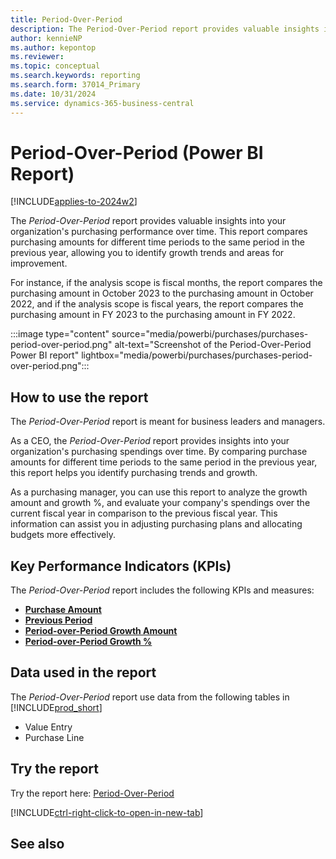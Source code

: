 ```yaml
---
title: Period-Over-Period
description: The Period-Over-Period report provides valuable insights into your organization's purchasing performance over time
author: kennieNP
ms.author: kepontop
ms.reviewer:
ms.topic: conceptual
ms.search.keywords: reporting
ms.search.form: 37014_Primary
ms.date: 10/31/2024
ms.service: dynamics-365-business-central
---
```


# Period-Over-Period (Power BI Report)

[!INCLUDE[applies-to-2024w2](includes/applies-to-2024w2.md)]

The *Period-Over-Period* report provides valuable insights into your organization's purchasing performance over time. This report compares purchasing amounts for different time periods to the same period in the previous year, allowing you to  identify growth trends and areas for improvement.

For instance, if the analysis scope is fiscal months, the report compares the purchasing amount in October 2023 to the purchasing amount in October 2022, and if the analysis scope is fiscal years, the report compares the purchasing amount in FY 2023 to the purchasing amount in FY 2022.

:::image type="content" source="media/powerbi/purchases/purchases-period-over-period.png" alt-text="Screenshot of the Period-Over-Period Power BI report" lightbox="media/powerbi/purchases/purchases-period-over-period.png":::

## How to use the report

The *Period-Over-Period* report is meant for business leaders and managers.

As a CEO, the *Period-Over-Period* report provides insights into your organization's purchasing spendings over time. By comparing purchase amounts for different time periods to the same period in the previous year, this report helps you identify purchasing trends and growth.

As a purchasing manager, you can use this report to analyze the growth amount and growth %, and evaluate your company's spendings over the current fiscal year in comparison to the previous fiscal year. This information can assist you in adjusting purchasing plans and allocating budgets more effectively.

## Key Performance Indicators (KPIs)

The *Period-Over-Period* report includes the following KPIs and measures: 

- [**Purchase Amount**](####)  
- [**Previous Period**](####)  
- [**Period-over-Period Growth Amount**](####)  
- [**Period-over-Period Growth %**](####)  

## Data used in the report

The *Period-Over-Period* report use data from the following tables in [!INCLUDE[prod_short](includes/prod_short.md)]

- Value Entry
- Purchase Line

## Try the report

Try the report here: [Period-Over-Period](https://businesscentral.dynamics.com?page=37014)

[!INCLUDE[ctrl-right-click-to-open-in-new-tab](includes/ctrl-right-click-to-open-in-new-tab.md)]

## See also
